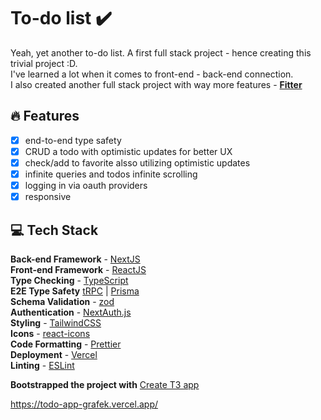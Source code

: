 # To-do list ✔️

Yeah, yet another to-do list. A first full stack project - hence creating this trivial project :D.  
I've learned a lot when it comes to front-end - back-end connection.  
I also created another full stack project with way more features - **[Fitter](https://github.com/grafek/fitter)**  

## 🔥 Features

- [x] end-to-end type safety
- [x] CRUD a todo with optimistic updates for better UX  
- [x] check/add to favorite alsso utilizing optimistic updates  
- [x] infinite queries and todos infinite scrolling
- [x] logging in via oauth providers
- [x] responsive

## 💻 Tech Stack



**Back-end Framework** - [NextJS](https://nextjs.org/)  
**Front-end Framework** - [ReactJS](https://reactjs.org/)  
**Type Checking** - [TypeScript](https://www.typescriptlang.org/)  
**E2E Type Safety** [tRPC](https://trpc.io/) | [Prisma](https://www.prisma.io/)  
**Schema Validation** - [zod](https://zod.dev/)  
**Authentication** - [NextAuth.js](https://next-auth.js.org/)  
**Styling** - [TailwindCSS](https://tailwindcss.com/)  
**Icons** - [react-icons](https://react-icons.github.io/)  
**Code Formatting** - [Prettier](https://prettier.io/)  
**Deployment** - [Vercel](https://vercel.com/)  
**Linting** - [ESLint](https://eslint.org)  

**Bootstrapped the project with** [Create T3 app](https://create.t3.gg/)  

https://todo-app-grafek.vercel.app/


